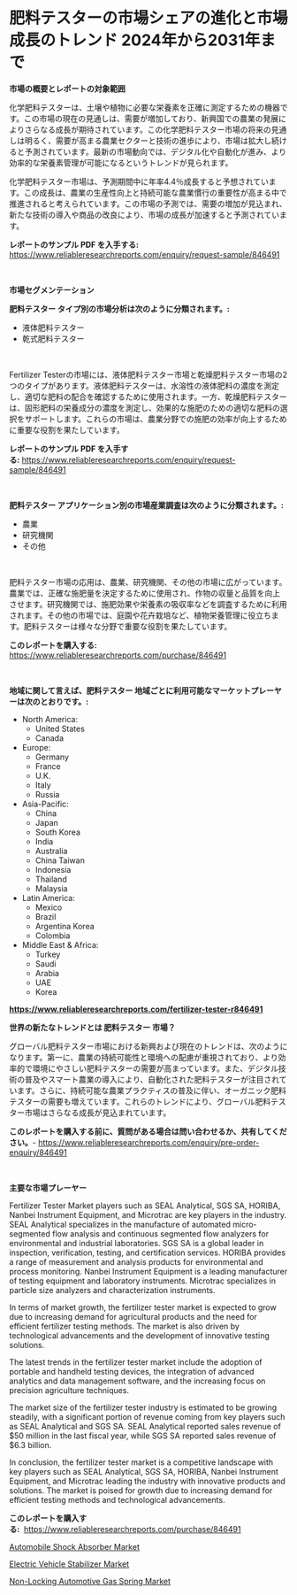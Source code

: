 <p><h1>肥料テスターの市場シェアの進化と市場成長のトレンド 2024年から2031年まで</h1></p><p><strong>市場の概要とレポートの対象範囲</strong></p>
<p><p>化学肥料テスターは、土壌や植物に必要な栄養素を正確に測定するための機器です。この市場の現在の見通しは、需要が増加しており、新興国での農業の発展によりさらなる成長が期待されています。この化学肥料テスター市場の将来の見通しは明るく、需要が高まる農業セクターと技術の進歩により、市場は拡大し続けると予測されています。最新の市場動向では、デジタル化や自動化が進み、より効率的な栄養素管理が可能になるというトレンドが見られます。</p><p>化学肥料テスター市場は、予測期間中に年率4.4％成長すると予想されています。この成長は、農業の生産性向上と持続可能な農業慣行の重要性が高まる中で推進されると考えられています。この市場の予測では、需要の増加が見込まれ、新たな技術の導入や商品の改良により、市場の成長が加速すると予測されています。</p></p>
<p><strong>レポートのサンプル PDF を入手する:</strong> <a href="https://www.reliableresearchreports.com/enquiry/request-sample/846491">https://www.reliableresearchreports.com/enquiry/request-sample/846491</a></p>
<p>&nbsp;</p>
<p><strong>市場セグメンテーション</strong></p>
<p><strong>肥料テスター タイプ別の市場分析は次のように分類されます。:</strong></p>
<p><ul><li>液体肥料テスター</li><li>乾式肥料テスター</li></ul></p>
<p>&nbsp;</p>
<p><p>Fertilizer Testerの市場には、液体肥料テスター市場と乾燥肥料テスター市場の2つのタイプがあります。液体肥料テスターは、水溶性の液体肥料の濃度を測定し、適切な肥料の配合を確認するために使用されます。一方、乾燥肥料テスターは、固形肥料の栄養成分の濃度を測定し、効果的な施肥のための適切な肥料の選択をサポートします。これらの市場は、農業分野での施肥の効率が向上するために重要な役割を果たしています。</p></p>
<p><strong>レポートのサンプル PDF を入手する:</strong>&nbsp;<a href="https://www.reliableresearchreports.com/enquiry/request-sample/846491">https://www.reliableresearchreports.com/enquiry/request-sample/846491</a></p>
<p>&nbsp;</p>
<p><strong> 肥料テスター アプリケーション別の市場産業調査は次のように分類されます。:</strong></p>
<p><ul><li>農業</li><li>研究機関</li><li>その他</li></ul></p>
<p>&nbsp;</p>
<p><p>肥料テスター市場の応用は、農業、研究機関、その他の市場に広がっています。農業では、正確な施肥量を決定するために使用され、作物の収量と品質を向上させます。研究機関では、施肥効果や栄養素の吸収率などを調査するために利用されます。その他の市場では、庭園や花卉栽培など、植物栄養管理に役立ちます。肥料テスターは様々な分野で重要な役割を果たしています。</p></p>
<p><strong>このレポートを購入する:</strong>&nbsp; <a href="https://www.reliableresearchreports.com/purchase/846491">https://www.reliableresearchreports.com/purchase/846491</a></p>
<p>&nbsp;</p>
<p><strong>地域に関して言えば、肥料テスター 地域ごとに利用可能なマーケットプレーヤーは次のとおりです。:</strong></p>
<p><ul>
    <li>
        North America:
        <ul>
            <li>United States</li>
            <li>Canada</li>
        </ul>
    </li>
    <li>
        Europe:
        <ul>
            <li>Germany</li>
            <li>France</li>
            <li>U.K.</li>
            <li>Italy</li>
            <li>Russia</li>
        </ul>
    </li>
    <li>
        Asia-Pacific:
        <ul>
            <li>China</li>
            <li>Japan</li>
            <li>South Korea</li>
            <li>India</li>
            <li>Australia</li>
            <li>China Taiwan</li>
            <li>Indonesia</li>
            <li>Thailand</li>
            <li>Malaysia</li>
        </ul>
    </li>
    <li>
        Latin America:
        <ul>
            <li>Mexico</li>
            <li>Brazil</li>
            <li>Argentina Korea</li>
            <li>Colombia</li>
        </ul>
    </li>
    <li>
        Middle East & Africa:
        <ul>
            <li>Turkey</li>
            <li>Saudi</li>
            <li>Arabia</li>
            <li>UAE</li>
            <li>Korea</li>
        </ul>
    </li>
    </ul></p>
<p><strong><a href="https://www.reliableresearchreports.com/fertilizer-tester-r846491">https://www.reliableresearchreports.com/fertilizer-tester-r846491</a></strong>&nbsp;</p>
<p><strong>世界の新たなトレンドとは 肥料テスター 市場？</strong></p>
<p><p>グローバル肥料テスター市場における新興および現在のトレンドは、次のようになります。第一に、農業の持続可能性と環境への配慮が重視されており、より効率的で環境にやさしい肥料テスターの需要が高まっています。また、デジタル技術の普及やスマート農業の導入により、自動化された肥料テスターが注目されています。さらに、持続可能な農業プラクティスの普及に伴い、オーガニック肥料テスターの需要も増えています。これらのトレンドにより、グローバル肥料テスター市場はさらなる成長が見込まれています。</p></p>
<p><strong>このレポートを購入する前に、質問がある場合は問い合わせるか、共有してください。</strong>- <a href="https://www.reliableresearchreports.com/enquiry/pre-order-enquiry/846491">https://www.reliableresearchreports.com/enquiry/pre-order-enquiry/846491</a></p>
<p>&nbsp;</p>
<p><strong>主要な市場プレーヤー</strong></p>
<p><p>Fertilizer Tester Market players such as SEAL Analytical, SGS SA, HORIBA, Nanbei Instrument Equipment, and Microtrac are key players in the industry. SEAL Analytical specializes in the manufacture of automated micro-segmented flow analysis and continuous segmented flow analyzers for environmental and industrial laboratories. SGS SA is a global leader in inspection, verification, testing, and certification services. HORIBA provides a range of measurement and analysis products for environmental and process monitoring. Nanbei Instrument Equipment is a leading manufacturer of testing equipment and laboratory instruments. Microtrac specializes in particle size analyzers and characterization instruments.</p><p>In terms of market growth, the fertilizer tester market is expected to grow due to increasing demand for agricultural products and the need for efficient fertilizer testing methods. The market is also driven by technological advancements and the development of innovative testing solutions.</p><p>The latest trends in the fertilizer tester market include the adoption of portable and handheld testing devices, the integration of advanced analytics and data management software, and the increasing focus on precision agriculture techniques.</p><p>The market size of the fertilizer tester industry is estimated to be growing steadily, with a significant portion of revenue coming from key players such as SEAL Analytical and SGS SA. SEAL Analytical reported sales revenue of $50 million in the last fiscal year, while SGS SA reported sales revenue of $6.3 billion.</p><p>In conclusion, the fertilizer tester market is a competitive landscape with key players such as SEAL Analytical, SGS SA, HORIBA, Nanbei Instrument Equipment, and Microtrac leading the industry with innovative products and solutions. The market is poised for growth due to increasing demand for efficient testing methods and technological advancements.</p></p>
<p><strong>このレポートを購入する:</strong>&nbsp;&nbsp;<a href="https://www.reliableresearchreports.com/purchase/846491">https://www.reliableresearchreports.com/purchase/846491</a></p>
<p><p><a href="https://www.linkedin.com/pulse/automobile-shock-absorber-market-comprehensive-report-its-ocmye?trackingId=wxy9O%2BdPphP1igRt8yPlvA%3D%3D">Automobile Shock Absorber Market</a></p><p><a href="https://www.linkedin.com/pulse/electric-vehicle-stabilizer-market-research-report-provides-mjqee?trackingId=gm%2Fdtb%2FUZVoxzxGMdcMmUA%3D%3D">Electric Vehicle Stabilizer Market</a></p><p><a href="https://www.linkedin.com/pulse/non-locking-automotive-gas-spring-market-size-growth-outlook-d5b3e?trackingId=Z2jrZsK%2FlW%2Fjb3Sre3T1Lg%3D%3D">Non-Locking Automotive Gas Spring Market</a></p></p>